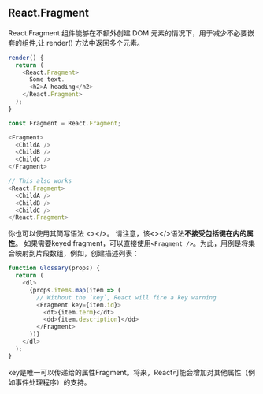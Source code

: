 ## React.Fragment
React.Fragment 组件能够在不额外创建 DOM 元素的情况下，用于减少不必要嵌套的组件,让 render() 方法中返回多个元素。
```js
render() {
  return (
    <React.Fragment>
      Some text.
      <h2>A heading</h2>
    </React.Fragment>
  );
}
```
```js
const Fragment = React.Fragment;

<Fragment>
  <ChildA />
  <ChildB />
  <ChildC />
</Fragment>

// This also works
<React.Fragment>
  <ChildA />
  <ChildB />
  <ChildC />
</React.Fragment>
```
你也可以使用其简写语法 <></>。
请注意，该<></>语法**不接受包括键在内的属性**。
如果需要keyed fragment，可以<Fragment />直接使用`<Fragment />`。为此，用例是将集合映射到片段数组，例如，创建描述列表：
```js
function Glossary(props) {
  return (
    <dl>
      {props.items.map(item => (
        // Without the `key`, React will fire a key warning
        <Fragment key={item.id}>
          <dt>{item.term}</dt>
          <dd>{item.description}</dd>
        </Fragment>
      ))}
    </dl>
  );
}
```
key是唯一可以传递给的属性Fragment。将来，React可能会增加对其他属性（例如事件处理程序）的支持。
